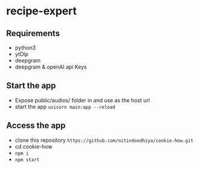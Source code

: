 # recipe-expert



## Requirements
- python3
- ytDlp
- deepgram
- deepgram & openAI api Keys

## Start the app
- Expose public/audios/ folder in and use as the host url 
- start the app `uvicorn main:app --reload`


## Access the app
- clone this repository `https://github.com/nitindoodhiya/cookie-how.git`
- cd cookie-how
- `npm i`
- `npm start`

  
